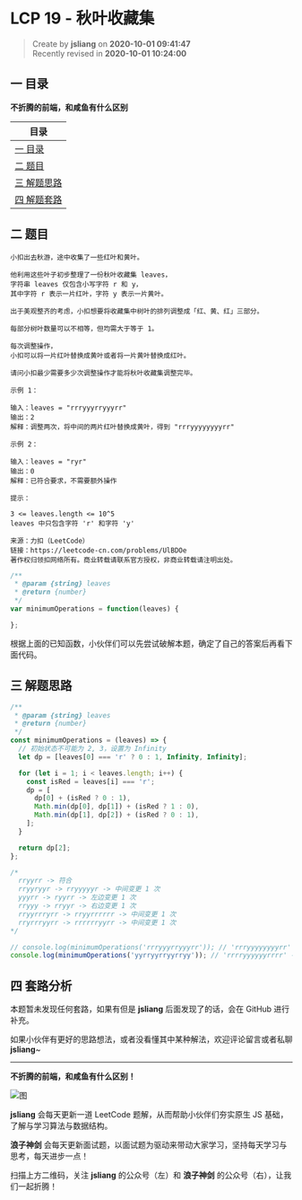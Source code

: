 LCP 19 - 秋叶收藏集
===

> Create by **jsliang** on **2020-10-01 09:41:47**  
> Recently revised in **2020-10-01 10:24:00**

<!-- 目录开始 -->
## 一 目录

**不折腾的前端，和咸鱼有什么区别**

| 目录 |
| --- |
| [一 目录](#chapter-one) |
| [二 题目](#chapter-two) |
| [三 解题思路](#chapter-three) |
| [四 解题套路](#chapter-four) |
<!-- 目录结束 -->

## 二 题目



```
小扣出去秋游，途中收集了一些红叶和黄叶。

他利用这些叶子初步整理了一份秋叶收藏集 leaves，
字符串 leaves 仅包含小写字符 r 和 y，
其中字符 r 表示一片红叶，字符 y 表示一片黄叶。

出于美观整齐的考虑，小扣想要将收藏集中树叶的排列调整成「红、黄、红」三部分。

每部分树叶数量可以不相等，但均需大于等于 1。

每次调整操作，
小扣可以将一片红叶替换成黄叶或者将一片黄叶替换成红叶。

请问小扣最少需要多少次调整操作才能将秋叶收藏集调整完毕。

示例 1：

输入：leaves = "rrryyyrryyyrr"
输出：2
解释：调整两次，将中间的两片红叶替换成黄叶，得到 "rrryyyyyyyyrr"

示例 2：

输入：leaves = "ryr"
输出：0
解释：已符合要求，不需要额外操作

提示：

3 <= leaves.length <= 10^5
leaves 中只包含字符 'r' 和字符 'y'

来源：力扣（LeetCode）
链接：https://leetcode-cn.com/problems/UlBDOe
著作权归领扣网络所有。商业转载请联系官方授权，非商业转载请注明出处。
```

```js
/**
 * @param {string} leaves
 * @return {number}
 */
var minimumOperations = function(leaves) {

};
```

根据上面的已知函数，小伙伴们可以先尝试破解本题，确定了自己的答案后再看下面代码。

## 三 解题思路



```js
/**
 * @param {string} leaves
 * @return {number}
 */
const minimumOperations = (leaves) => {
  // 初始状态不可能为 2, 3，设置为 Infinity
  let dp = [leaves[0] === 'r' ? 0 : 1, Infinity, Infinity];

  for (let i = 1; i < leaves.length; i++) {
    const isRed = leaves[i] === 'r';
    dp = [
      dp[0] + (isRed ? 0 : 1),
      Math.min(dp[0], dp[1]) + (isRed ? 1 : 0),
      Math.min(dp[1], dp[2]) + (isRed ? 0 : 1),
    ];
  }

  return dp[2];
};

/*
  rryyrr -> 符合
  rryyryyr -> rryyyyyr -> 中间变更 1 次
  yyyrr -> ryyrr -> 左边变更 1 次
  rryyy -> rryyr -> 右边变更 1 次
  rryyrrryrr -> rryyrrrrrr -> 中间变更 1 次
  rryrrryyrr -> rrrrrryyrr -> 中间变更 1 次
*/

// console.log(minimumOperations('rrryyyrryyyrr')); // 'rrryyyyyyyyrr' -> 2
console.log(minimumOperations('yyrryyrryyrryy')); // 'rrrryyyyyyrrrr' -> 6
```

## 四 套路分析



本题暂未发现任何套路，如果有但是 **jsliang** 后面发现了的话，会在 GitHub 进行补充。

如果小伙伴有更好的思路想法，或者没看懂其中某种解法，欢迎评论留言或者私聊 **jsliang**~

---

**不折腾的前端，和咸鱼有什么区别！**

![图](https://github.com/LiangJunrong/document-library/blob/master/public-repertory/img/z-index-small.png?raw=true)

**jsliang** 会每天更新一道 LeetCode 题解，从而帮助小伙伴们夯实原生 JS 基础，了解与学习算法与数据结构。

**浪子神剑** 会每天更新面试题，以面试题为驱动来带动大家学习，坚持每天学习与思考，每天进步一点！

扫描上方二维码，关注 **jsliang** 的公众号（左）和 **浪子神剑** 的公众号（右），让我们一起折腾！

